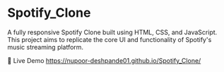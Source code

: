 # Spotify_Clone
A fully responsive Spotify Clone built using HTML, CSS, and JavaScript. This project aims to replicate the core UI and functionality of Spotify's music streaming platform.

🚀 Live Demo
https://nupoor-deshpande01.github.io/Spotify_Clone/
